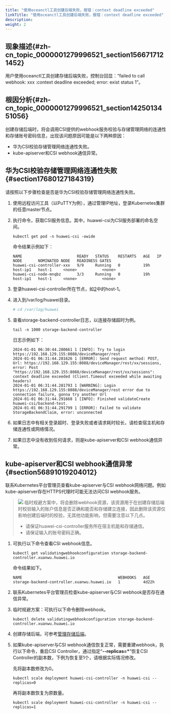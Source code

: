 ```yaml
---
title: "使用oceanctl工具创建后端失败，报错：context deadline exceeded"
linkTitle: "使用oceanctl工具创建后端失败，报错：context deadline exceeded"
description: 
weight: 2
---
```


## 现象描述{#zh-cn_topic_0000001279996521_section1566717121452}

用户使用oceanctl工具创建存储后端失败，控制台回显：“failed to call webhook: xxx :context deadline exceeded; error: exist status 1”。

## 根因分析{#zh-cn_topic_0000001279996521_section1425013451056}

创建存储后端时，将会调用CSI提供的webhook服务校验与存储管理网络的连通性和存储账号密码信息，出现该问题原因可能是以下两种原因：

-   华为CSI校验存储管理网络连通性失败。
-   kube-apiserver和CSI webhook通信异常。

## 华为CSI校验存储管理网络连通性失败{#section17680127184319}

请按照以下步骤检查是否是华为CSI校验存储管理网络连通性失败。

1.  使用远程访问工具（以PuTTY为例），通过管理IP地址，登录Kubernetes集群的任意master节点。
2.  <a name="li1895283018493"></a>执行命令，获取CSI服务信息。其中，huawei-csi为CSI服务部署的命名空间。

    ```
    kubectl get pod -n huawei-csi -owide
    ```

    命令结果示例如下：

    ```
    NAME                        READY   STATUS    RESTARTS   AGE   IP         NODE       NOMINATED NODE   READINESS GATES
    huawei-csi-controller-xxx   9/9     Running   0          19h   host-ip1   host-1     <none>           <none>
    huawei-csi-node-mnqbz       3/3     Running   0          19h   host-ip1   host-1     <none>           <none>
    ```

3.  登录huawei-csi-controller所在节点，如[2](#li1895283018493)中的host-1。
4.  进入到/var/log/huawei目录。

    ```yaml
    # cd /var/log/huawei
    ```

5.  查看storage-backend-controller日志，以连接存储超时为例。

    ```
    tail -n 1000 storage-backend-controller
    ```

    日志示例如下：

    ```
    2024-01-01 06:30:44.280661 1 [INFO]: Try to login https://192.168.129.155:8088/deviceManager/rest
    2024-01-01 06:31:44.281626 1 [ERROR]: Send request method: POST, Url: https://192.168.129.155:8088/deviceManager/rest/xx/sessions, error: Post "https://192.168.129.155:8088/deviceManager/rest/xx/sessions": context deadline exceeded (Client.Timeout exceeded while awaiting headers)
    2024-01-01 06:31:44.281793 1 [WARNING]: Login https://192.168.129.155:8088/deviceManager/rest error due to connection failure, gonna try another Url
    2024-01-01 06:31:44.291668 1 [INFO]: Finished validateCreate huawei-csi/backend-test.
    2024-01-01 06:31:44.291799 1 [ERROR]: Failed to validate StorageBackendClaim, error: unconnected
    ```

6.  如果日志中有相关登录超时、登录失败或者请求耗时较长，请检查宿主机和存储连通性或网络情况。
7.  如果日志中没有收到任何请求，则是kube-apiserver和CSI webhook通信异常。

## kube-apiserver和CSI webhook通信异常{#section56891019204012}

联系Kubernetes平台管理员查看kube-apiserver与CSI webhook网络问题。例如kube-apiserver存在HTTPS代理时可能无法访问CSI webhook服务。

>![](/css-docs/public_sys-resources/zh/icon-note.gif) 
>临时规避方案中，将会删除webhook资源，该资源用于在创建存储后端时校验输入的账户信息是否正确和能否和存储建立连接，因此删除该资源仅影响创建后端时的校验，无其他功能影响，但需要注意以下几点。
>-   请保证huawei-csi-controller服务所在宿主机能和存储通信。
>-   请保证输入的账号密码正确。

1.  可执行以下命令查看CSI webhook信息。

    ```
    kubectl get validatingwebhookconfiguration storage-backend-controller.xuanwu.huawei.io
    ```

    命令结果如下。

    ```
    NAME                                          WEBHOOKS   AGE
    storage-backend-controller.xuanwu.huawei.io   1          4d22h
    ```

2.  联系Kubernetes平台管理员检查kube-apiserver与CSI webhook是否存在通信异常。
3.  临时规避方案：可执行以下命令删除webhook。

    ```
    kubectl delete validatingwebhookconfiguration storage-backend-controller.xuanwu.huawei.io
    ```

4.  创建存储后端，可参考[管理存储后端](/docs/存储后端管理/管理存储后端)。
5.  如果kube-apiserver与CSI webhook通信恢复正常，需要重建webhook，执行以下命令，重启CSI Controller，通过指定“**--replicas=\***”恢复CSI Controller的副本数，下例为恢复至1个，请根据实际情况修改。

    先将副本数修改为0。

    ```
    kubectl scale deployment huawei-csi-controller -n huawei-csi --replicas=0 
    ```

    再将副本数恢复为原数量。

    ```
    kubectl scale deployment huawei-csi-controller -n huawei-csi --replicas=1
    ```

